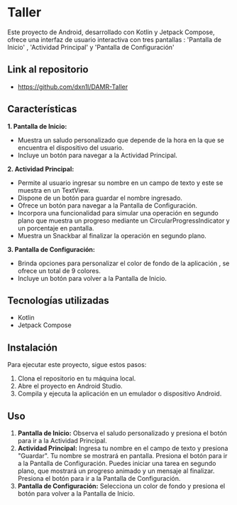 # Taller

Este proyecto de Android, desarrollado con Kotlin y Jetpack Compose, ofrece una interfaz de usuario interactiva con tres pantallas : 'Pantalla de Inicio' , 'Actividad Principal' y 'Pantalla de Configuración'

## Link al repositorio

* https://github.com/dxn1l/DAMR-Taller

## Características

**1. Pantalla de Inicio:**

* Muestra un saludo personalizado que depende de la hora en la que se encuentra el dispositivo del usuario.
* Incluye un botón para navegar a la Actividad Principal.

**2. Actividad Principal:**

* Permite al usuario ingresar su nombre en un campo de texto y este se muestra en un TextView.
* Dispone de un botón para guardar el nombre ingresado.
* Ofrece un botón para navegar a la Pantalla de Configuración.
* Incorpora una funcionalidad para simular una operación en segundo plano que muestra un progreso mediante un CircularProgressIndicator y un porcentaje en pantalla.
* Muestra un Snackbar al finalizar la operación en segundo plano.

**3. Pantalla de Configuración:**

* Brinda opciones para personalizar el color de fondo de la aplicación , se ofrece un total de 9 colores.
* Incluye un botón para volver a la Pantalla de Inicio.

## Tecnologías utilizadas

* Kotlin
* Jetpack Compose


## Instalación

Para ejecutar este proyecto, sigue estos pasos:

1. Clona el repositorio en tu máquina local.
2. Abre el proyecto en Android Studio.
3. Compila y ejecuta la aplicación en un emulador o dispositivo Android.

## Uso

1. **Pantalla de Inicio:** Observa el saludo personalizado y presiona el botón para ir a la Actividad Principal.
2. **Actividad Principal:** Ingresa tu nombre en el campo de texto y presiona "Guardar". Tu nombre se mostrará en pantalla. Presiona el botón para ir a la Pantalla de Configuración. Puedes iniciar una tarea en segundo plano, que mostrará un progreso animado y un mensaje al finalizar. Presiona el botón para ir a la Pantalla de Configuración.
3. **Pantalla de Configuración:** Selecciona un color de fondo y presiona el botón para volver a la Pantalla de Inicio.